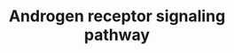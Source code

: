 ---
annotations:
- id: PW:0000564
  parent: regulatory pathway
  type: Pathway Ontology
  value: androgen signaling pathway
authors:
- A.Pandey
- MaintBot
- AlexanderPico
- Khanspers
- Christine Chichester
- L Dupuis
- Eweitz
citedin:
- link: 10.1016/j.forsciint.2016.06.027
  title: Simultaneous time course analysis of multiple markers based on DNA microarray
    in incised wound in skeletal muscle for wound aging (2016)
communities: []
description: 'The androgen receptor is a member of the nuclear receptor family of
  ligand activated transcription factors. These receptors bind to steroid hormones,
  thyroid hormone, retinoids and vitamin D among others, dimerize and bind to DNA.
  Its ligands include testosterone, dehydroepiandrosterone and androstenedione. Stimulation
  of the receptor activates the SMAD signaling module. Source: http://www.netpath.org/pathways?path_id=NetPath_2'
last-edited: 2025-08-09
ndex: null
organisms:
- Mus musculus
redirect_from:
- /index.php/Pathway:WP252
- /instance/WP252
- /instance/WP252_r117994
revision: r117994
schema-jsonld:
- '@context': https://schema.org/
  '@id': https://wikipathways.github.io/pathways/WP252.html
  '@type': Dataset
  creator:
    '@type': Organization
    name: WikiPathways
  description: 'The androgen receptor is a member of the nuclear receptor family of
    ligand activated transcription factors. These receptors bind to steroid hormones,
    thyroid hormone, retinoids and vitamin D among others, dimerize and bind to DNA.
    Its ligands include testosterone, dehydroepiandrosterone and androstenedione.
    Stimulation of the receptor activates the SMAD signaling module. Source: http://www.netpath.org/pathways?path_id=NetPath_2'
  keywords:
  - Aes
  - Akt1
  - Appl1
  - Ar
  - Atf2
  - Bag1
  - Brca1
  - COX5B
  - Calr
  - Casp1
  - Casp3
  - Casp7
  - Casp8
  - Cav1
  - Ccnd1
  - Ccne1
  - Ccnh
  - Cdc25b
  - Cdc2a
  - Cdc37
  - Cdk7
  - Cdk9
  - Crebbp
  - Ctdp1
  - Ctnnb1
  - Egfr
  - Ep300
  - Esr1
  - Esr2
  - Etv5
  - Fhl2
  - Flna
  - Ghr
  - Gm13882
  - Gtf2f1
  - Gtf2f2
  - Gtf2h1
  - HSPA1A
  - Hdac1
  - Hipk3
  - Hmg1l1
  - Hmgb2
  - Igf1
  - Il6
  - Il6st
  - Jun
  - Kat5
  - Map2k1
  - Mapk1
  - Mdm2
  - Mmp1a
  - Myst2
  - NCOA4
  - Ncoa1
  - Ncoa2
  - Ncoa3
  - Ncor2
  - Nr0b1
  - Nr0b2
  - Nr2c2
  - Nr3c1
  - Nr5a1
  - Nrip1
  - Nsd1
  - PLAGL1
  - Pa2g4
  - Pak6
  - Patz1
  - Pias1
  - Pias2
  - Pias3
  - Pias4
  - Pnrc1
  - Pou2f1
  - Pou2f2
  - Prmt1
  - Psmc3ip
  - Pten
  - Pxn
  - RAS
  - RUNX1
  - Rac3
  - Rad54l2
  - Raf1
  - Ran
  - Ranbp9
  - Rb1
  - Rchy1
  - Rela
  - Rnf14
  - Rnf4
  - Runx2
  - SRY
  - Senp1
  - Sin3a
  - Slc25a4
  - Smad3
  - Smad4
  - Sp1
  - Spdef
  - Src
  - Stat3
  - Stub1
  - Svil
  - Tgfb1i1
  - Tgif1
  - Tmf1
  - Trp53
  - Ube2i
  - Ube3a
  - Uxt
  - Ywhah
  license: CC0
  name: Androgen receptor signaling pathway
seo: CreativeWork
title: Androgen receptor signaling pathway
wpid: WP252
---